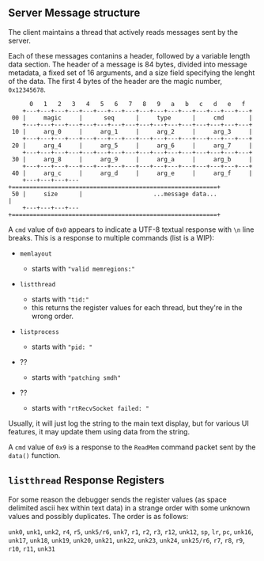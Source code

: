 ## Server Message structure

The client maintains a thread that actively reads messages sent by the server.

Each of these messages contanins a header, followed by a variable length data
section. The header of a message is 84 bytes, divided into message metadata, a
fixed set of 16 arguments, and a size field specifying the lenght of the data.
The first 4 bytes of the header are the magic number, `0x12345678`.

~~~
      0   1   2   3   4   5   6   7   8   9   a   b   c   d   e   f
    +---+---+---+---+---+---+---+---+---+---+---+---+---+---+---+---+
 00 |     magic     |      seq      |     type      |     cmd       |
    +---+---+---+---+---+---+---+---+---+---+---+---+---+---+---+---+
 10 |     arg_0     |     arg_1     |     arg_2     |     arg_3     |
    +---+---+---+---+---+---+---+---+---+---+---+---+---+---+---+---+
 20 |     arg_4     |     arg_5     |     arg_6     |     arg_7     |
    +---+---+---+---+---+---+---+---+---+---+---+---+---+---+---+---+
 30 |     arg_8     |     arg_9     |     arg_a     |     arg_b     |
    +---+---+---+---+---+---+---+---+---+---+---+---+---+---+---+---+
 40 |     arg_c     |     arg_d     |     arg_e     |     arg_f     |
    +---+---+---+---+==========================================================+
 50 |     size      |                    ...message data...                    |
    +---+---+---+---+==========================================================+
~~~

A `cmd` value of `0x0` appears to indicate a UTF-8 textual response with `\n`
line breaks. This is a response to multiple commands (list is a WIP):

* `memlayout`
  * starts with `"valid memregions:"`
* `listthread`
  * starts with `"tid:"`
  * this returns the register values for each thread, but they're in the wrong
    order.

* `listprocess`
  * starts with `"pid: "`
* ??
  * starts with `"patching smdh"`
* ??
  * starts with `"rtRecvSocket failed: "`

Usually, it will just log the string to the main text display, but for various
UI features, it may update them using data from the string.

A `cmd` value of `0x9` is a response to the `ReadMem` command packet sent by
the `data()` function.

## `listthread` Response Registers
For some reason the debugger sends the register values (as space delimited ascii
hex within text data) in a strange order with some unknown values and possibly
duplicates. The order is as follows:

`unk0`, `unk1`, `unk2`, `r4`, `r5`, `unk5/r6`, `unk7`, `r1`, `r2`, `r3`, `r12`,
`unk12`, `sp`, `lr`, `pc`, `unk16`, `unk17`, `unk18`, `unk19`, `unk20`, `unk21`,
`unk22`, `unk23`, `unk24`, `unk25/r6`, `r7`, `r8`, `r9`, `r10`, `r11`, `unk31`


